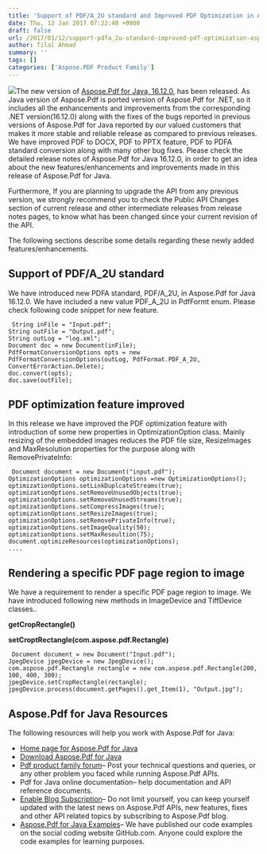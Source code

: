 ```yaml
---
title: 'Support of PDF/A_2U standard and Improved PDF Optimization in Aspose.Pdf for Java 16.12.0'
date: Thu, 12 Jan 2017 07:22:48 +0000
draft: false
url: /2017/01/12/support-pdfa_2u-standard-improved-pdf-optimization-aspose.pdf-java-16.12.0/
author: Tilal Ahmad
summary: ''
tags: []
categories: ['Aspose.PDF Product Family']
---
```


[![][1]](http://blog.aspose.com/wp-content/uploads/sites/2/2017/03/aspose-Pdf-for-Java.png)The new version of [Aspose.Pdf for Java, 16.12.0][2], has been released. As Java version of Aspose.Pdf is ported version of Aspose.Pdf for .NET, so it includes all the enhancements and improvements from the corresponding .NET version(16.12.0) along with the fixes of the bugs reported in previous versions of Aspose.Pdf for Java reported by our valued customers that makes it more stable and reliable release as compared to previous releases. We have improved PDF to DOCX, PDF to PPTX feature, PDF to PDFA standard conversion along with many other bug fixes. Please check the detailed release notes of Aspose.Pdf for Java 16.12.0, in order to get an idea about the new features/enhancements and improvements made in this release of Aspose.Pdf for Java.

Furthermore, If you are planning to upgrade the API from any previous version, we strongly recommend you to check the Public API Changes section of current release and other intermediate releases from release notes pages, to know what has been changed since your current revision of the API.

The following sections describe some details regarding these newly added features/enhancements.

## Support of PDF/A\_2U standard

We have introduced new PDFA standard, PDF/A\_2U, in Aspose.Pdf for Java 16.12.0. We have included a new value PDF\_A\_2U in PdfFormt enum. Please check following code snippet for new feature.

```
 String inFile = "Input.pdf";
String outFile = "Output.pdf";
String outLog = "log.xml";
Document doc = new Document(inFile);
PdfFormatConversionOptions opts = new PdfFormatConversionOptions(outLog, PdfFormat.PDF_A_2U, ConvertErrorAction.Delete);
doc.convert(opts);
doc.save(outFile); 
```

## PDF optimization feature improved

In this release we have improved the PDF optimization feature with introduction of some new properties in OptimizationOption class. Mainly resizing of the embedded images reduces the PDF file size, ResizeImages and MaxResolution properties for the purpose along with RemovePrivateInfo:

```
 Document document = new Document("input.pdf");
OptimizationOptions optimizationOptions =new OptimizationOptions();
optimizationOptions.setLinkDuplcateStreams(true);
optimizationOptions.setRemoveUnusedObjects(true);
optimizationOptions.setRemoveUnusedStreams(true);
optimizationOptions.setCompressImages(true);
optimizationOptions.setResizeImages(true);
optimizationOptions.setRemovePrivateInfo(true);
optimizationOptions.setImageQuality(50);
optimizationOptions.setMaxResoultion(75);
document.optimizeResources(optimizationOptions);
.... 
```

## Rendering a specific PDF page region to image

We have a requirement to render a specific PDF page region to image. We have introduced following new methods in ImageDevice and TiffDevice classes..

**getCropRectangle()**

**setCroptRectangle(com.aspose.pdf.Rectangle)**

```
 Document document = new Document("Input.pdf");
JpegDevice jpegDevice = new JpegDevice();
com.aspose.pdf.Rectangle rectangle = new com.aspose.pdf.Rectangle(200, 100, 400, 300);
jpegDevice.setCropRectangle(rectangle);
jpegDevice.process(document.getPages().get_Item(1), "Output.jpg"); 
```

## Aspose.Pdf for Java Resources

The following resources will help you work with Aspose.Pdf for Java:

*   [Home page for Aspose.Pdf for Java][3]
*   [Download Aspose.Pdf for Java][4]
*   [Pdf product family forum][5]– Post your technical questions and queries, or any other problem you faced while running Aspose.Pdf APIs.
*   Pdf for Java online documentation– help documentation and API reference documents.
*   [Enable Blog Subscription][6]– Do not limit yourself, you can keep yourself updated with the latest news on Aspose.Pdf APIs, new features, fixes and other API related topics by subscribing to Aspose.Pdf blog.
*   [Aspose.Pdf for Java Examples][7]– We have published our code examples on the social coding website GitHub.com. Anyone could explore the code examples for learning purposes.




[1]: http://blog.aspose.com/wp-content/uploads/sites/2/2017/03/aspose-Pdf-for-Java.png
[2]: http://downloads.aspose.com/pdf/java/new-releases/aspose.pdf-for-java-16.12.0/
[3]: https://www.aspose.com/templates/aspose/App_Themes/V3/images/words/272x272/aspose_words-for-net.png
[4]: http://www.aspose.com/community/files/72/java-components/aspose.pdf-for-java/default.aspx
[5]: http://www.aspose.com/community/forums/aspose.pdf-product-family/20/showforum.aspx
[6]: https://blog.aspose.com/
[7]: https://github.com/asposepdf/Aspose_Pdf_JAVA




